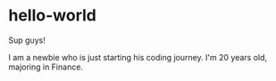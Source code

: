 # hello-world

Sup guys!

I am a newbie who is just starting his coding journey. I'm 20 years old, majoring in Finance.
